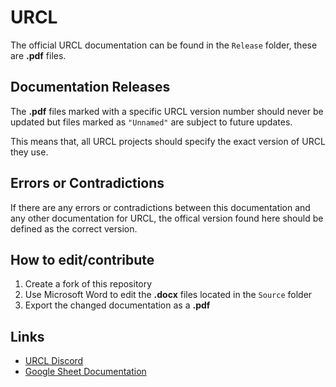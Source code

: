 # URCL
The official URCL documentation can be found in the `Release` folder, these are **.pdf** files.

## Documentation Releases
The **.pdf** files marked with a specific URCL version number should never be updated but files marked as `"Unnamed"` are subject to future updates.

This means that, all URCL projects should specify the exact version of URCL they use.

## Errors or Contradictions
If there are any errors or contradictions between this documentation and any other documentation for URCL, the offical version found here should be defined as the correct version.

## How to edit/contribute
1) Create a fork of this repository
2) Use Microsoft Word to edit the **.docx** files located in the `Source` folder
3) Export the changed documentation as a **.pdf**

## Links
* [URCL Discord](https://discord.gg/Nv8jzWg5j8)
* [Google Sheet Documentation](https://docs.google.com/spreadsheets/d/1YUCj-J1KTTxho59_RsKWj9JZa96_mLqB-j_kK2pjqM8/edit?usp=sharing)
